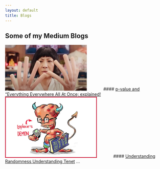 ```yaml
---
layout: default
title: Blogs
---
```


## Some of my Medium Blogs

<img src="assets/images/p-value.webp" alt="Medium Article" style="fwidth: 400px; height: 150px;margin-right: 50px;">
#### <a href="https://medium.com/the-modern-scientist/p-value-and-everything-everywhere-all-at-once-explained-504027326bbf" target="_blank">p-value and “Everything Everywhere All At Once; explained!</a>

<img src="assets/images/laplace demon.jpg" alt="Medium Article" style="idth: 500px; height: 200px;margin-right: 50px;">
#### <a href="https://medium.com/the-modern-scientist/understanding-randomness-understanding-tenet-0164a522d120" target="_blank">Understanding Randomness Understanding Tenet</a>
...
